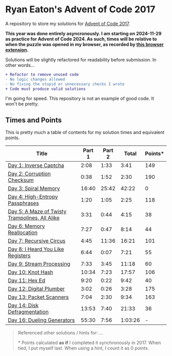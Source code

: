 # Ryan Eaton's Advent of Code 2017

A repository to store my solutions for [Advent of Code 2017](https://adventofcode.com/2017).

**This year was done entirely asyncronously. I am starting on 2024-11-29 as practice for Advent of Code 2024. As such, times will be relative to when the puzzle was opened in my browser, as recorded by [this browser extension](https://chromewebstore.google.com/detail/advent-of-code-part-2-tim/fhmjpoppaplfhgnknpbaaklgdnnimfbn?pli=1).**

Solutions will be slightly refactored for readability before submission. In other words...

```diff
+ Refactor to remove unused code
- No logic changes allowed
- No fixing the stupid or unnecessary checks I wrote
+ Code must produce valid solutions
```

I'm going for speed. This repository is not an example of good code. It won't be pretty.

## Times and Points

This is pretty much a table of contents for my solution times and equivalent points.

| Title                                                        | Part 1 | Part 2 | Total   | Points\* |
|--------------------------------------------------------------|--------|--------|---------|----------|
| [Day 1: Inverse Captcha](notes/1.md)                         | 2:08   | 1:33   | 3:41    | 149      |
| [Day 2: Corruption Checksum](notes/2.md)                     | 0:38   | 1:52   | 2:30    | 190      |
| [Day 3: Spiral Memory](notes/3.md)                           | 16:40  | 25:42  | 42:22   | 0        |
| [Day 4: High-Entropy Passphrases](notes/4.md)                | 1:20   | 1:05   | 2:25    | 118      |
| [Day 5: A Maze of Twisty Trampolines, All Alike](notes/5.md) | 3:31   | 0:44   | 4:15    | 38       |
| [Day 6: Memory Reallocation](notes/6.md)                     | 7:27   | 0:47   | 8:14    | 44       |
| [Day 7: Recursive Circus](notes/7.md)                        | 4:45   | 11:36  | 16:21   | 101      |
| [Day 8: I Heard You Like Registers](notes/8.md)              | 6:44   | 0:07   | 7:21    | 55       |
| [Day 9: Stream Processing](notes/9.md)                       | 7:33   | 3:45   | 11:18   | 60       |
| [Day 10: Knot Hash](notes/10.md)                             | 10:34  | 7:23   | 17:57   | 106      |
| [Day 11: Hex Ed](notes/11.md)                                | 9:20   | 0:22   | 9:42    | 40       |
| [Day 12: Digital Plumber](notes/12.md)                       | 3:02   | 0:26   | 3:28    | 175      |
| [Day 13: Packet Scanners](notes/13.md)                       | 7:04   | 2:30   | 9:34    | 163      |
| [Day 14: Disk Defragmentation](notes/14.md)                  | 13:53  | 7:40   | 21:33   | 36       |
| [Day 16: Dueling Generators](notes/15.md)                    | 55:30  | 7:56   | 1:03:26 | -        |

> Referenced other solutions / hints for: ...
>
> \* Points calculated **as if** I completed it synchronously in 2017. When tied, I put myself last. When using a hint, I count it as 0 points.

